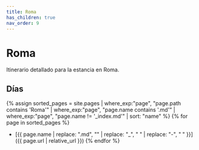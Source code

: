 ```yaml
---
title: Roma
has_children: true
nav_order: 9
---
```


# Roma

Itinerario detallado para la estancia en Roma.

## Días

{% assign sorted_pages = site.pages | where_exp:"page", "page.path contains 'Roma'" | where_exp:"page", "page.name contains '.md'" | where_exp:"page", "page.name != '_index.md'" | sort: "name" %}
{% for page in sorted_pages %}
* [{{ page.name | replace: ".md", "" | replace: "_", " " | replace: "-", " " }}]({{ page.url | relative_url }})
{% endfor %}